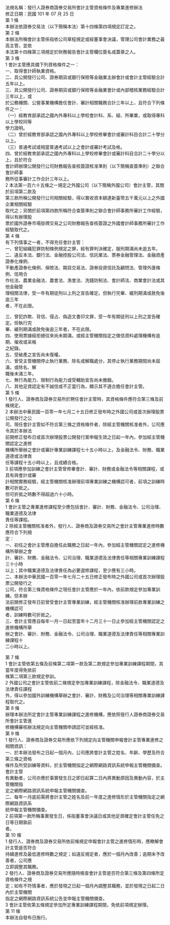 法規名稱：發行人證券商證券交易所會計主管資格條件及專業進修辦法  
修正日期：民國 101 年 07 月 25 日  
第 1 條  
本辦法依證券交易法（以下簡稱本法）第十四條第四項規定訂定之。  
第 2 條  
本辦法所稱會計主管係指依公司章程規定或經董事會決議，管理公司會計業務之最高主管，並依  
本法第十四條第三項規定於財務報告會計主管欄位簽名或蓋章之人。  
第 3 條  
1 會計主管應具備下列資格條件之一：  
一、取得會計師執業資格。  
二、具公開發行公司、證券期貨或銀行保險等金融業主辦會計或會計主管經驗合計五年以上。  
三、具公開發行公司、證券期貨或銀行保險等金融業會計或內部稽核業務經驗合計三年以上，或  
於公務機關、公營事業機構擔任會計、審計相關職務合計三年以上，且符合下列條件之一：  
（一）經教育部承認之國內外專科以上學校會計科、系、組、所畢業，或取得專科以上學校同等  
學力證明。  
（二）曾於經教育部承認之國內外專科以上學校修畢會計或審計科目合計二十學分以上。  
（三）普通考試或相當普通考試以上之會計或審計考試及格。  
四、曾於經教育部承認之國內外專科以上學校修畢會計或審計科目合計二十學分以上，且於符合  
會計師辦理公開發行公司財務報告查核簽證核准準則（以下簡稱查簽準則）之聯合會計師事  
務所從事審計工作合計三年以上。  
2 本法第一百六十五條之一規定之外國公司（以下簡稱外國公司）會計主管，其關於前項第二款及  
第三款所稱公開發行公司相關經驗，得以實收資本額達新臺幣五千萬元以上之外國企業相關經驗  
取代之；另關於前項第四款所稱符合查簽準則之聯合會計師事務所審計工作經驗，得以有辦理股  
票於國外證券市場掛牌交易之公司財務報告查核簽證之外國會計師事務所審計工作經驗取代之。  
第 4 條  
有下列情事之一者，不得充任會計主管：  
一、曾犯組織犯罪防制條例規定之罪，經有罪判決確定，服刑期滿尚未逾五年。  
二、違反本法、銀行法、金融控股公司法、信託業法、票券金融管理法、金融資產證券化條例、  
不動產證券化條例、保險法、期貨交易法、證券投資信託及顧問法、管理外匯條例、信用合  
作社法、農業金融法、農會法、漁會法、洗錢防制法、會計師法、商業會計法或其他金融管  
理相關法律，受一年有期徒刑以上刑之宣告確定。但執行完畢、緩刑期滿或赦免後逾三年  
者，不在此限。  


三、曾犯詐欺、背信、侵占、偽造文書印文罪，受一年有期徒刑以上刑之宣告確定。但執行完  
畢、緩刑期滿或赦免後逾三年者，不在此限。  
四、使用票據經拒絕往來尚未期滿，或經主管機關指定之徵信資料處理機構有逾期、催收或呆帳  
之紀錄。  
五、受破產之宣告尚未復權。  
六、曾受主管機關停止執行業務、除名或解職處分，其停止執行業務期間尚未屆滿，或除名、解  
職後未滿三年。  
七、無行為能力、限制行為能力或受輔助宣告尚未撤銷。  
八、其他足資認定有不誠信或不正當行為，顯示其不適合擔任會計主管。  
第 5 條  
1 發行人、證券商及證券交易所於聘任會計主管時，其資格條件應符合第三條及前條規定。  
2 本辦法中華民國一百零一年七月二十五日修正發布時之外國公司或首次辦理股票公開發行之公  
司，現任會計主管如不符合第三條之資格條件者，除經主管機關核准者外，公司應令其於本辦法  
前開修正發布日或首次辦理股票公開發行案申報生效之日起一年內，參加經主管機關認定之進修  
機構所舉辦之會計或審計專業訓練課程七十五小時以上，及金融法令、財務、職業道德或法律責  
任等課程十五小時以上，且成績合格。  
3 前項應參加訓練之會計主管曾修畢會計、審計、財務或金融法令等相關課程，或具有與會計或審  
計相關實務經驗，經主管機關核准辦理前項專業訓練之機構認可者，前項之訓練時數可折抵之。  
但可折抵之時數不得超過六十小時。  
第 6 條  
1 會計主管之專業進修課程至少應包括會計、審計、財務、金融法令、公司治理、職業道德及法律  
責任等課程。  
2 除經主管機關核准者外，發行人、證券商及證券交易所之會計主管專業進修時數應符合下列規  
定：  
一、初任之會計主管應自擔任此職務之日起一年內，參加經主管機關認定之進修機構所舉辦之會  
計、審計、財務、金融法令、公司治理、職業道德及法律責任等相關專業訓練課程三十小時  
以上；其中職業道德及法律責任為必要選修課程，至少應有三小時。  
二、本辦法中華民國一百零一年七月二十五日修正發布時之外國公司或首次辦理股票公開發行之  
公司，符合第三條資格條件之現任會計主管應於一年內，依前款規定參加專業訓練。但本辦  
法前開修正發布日前曾受會計主管專業訓練，經主管機關核准辦理前款專業訓練之機構認可  
者，訓練時數可折抵之。  
三、會計主管應自每年一月一日起至當年十二月三十一日止參加經主管機關認定之進修機構所舉  
辦之會計、審計、財務、金融法令、公司治理、職業道德及法律責任等相關專業訓練課程十  
二小時以上。  


第 7 條  
1 會計主管依第五條及前條第二項第一款及第二款規定參加專業訓練課程期間，其當年度得免依前  
條第二項第三款規定參訓。  
2 外國公司之會計主管依前二條規定參加專業訓練課程，除金融法令、職業道德及法律責任課程  
外，得以參加國外訓練機構舉辦之會計、審計、財務及公司治理等相關專業訓練課程取代之。  
第 8 條  
辦理本辦法所定會計主管專業訓練課程之進修機構，應依照發行人證券商證券交易所會計主管進  
修機構審核辦法規定向主管機關申請認可並經核准。  
第 9 條  
1 發行人、證券商及證券交易所應依下列規定向主管機關申報會計主管專業進修之相關資訊：  
一、於本辦法發布之日起一個月內，公司應將會計主管之姓名、年齡、學歷及符合第三條之資格  
條件及所受訓練等資料，於主管機關指定之網際網路資訊系統申報主管機關備查。會計主管  
有異動者，公司亦應於事實發生日之即日起算二日內將異動原因及異動內容，於主管機關指  
定之網際網路資訊系統申報主管機關備查。  
二、每年一月底前需將會計主管之姓名及前一年度之進修情形於主管機關指定之網際網路資訊系  
統申報主管機關備查。  
2 前項第一款所稱事實發生日，係指董事會決議日或其他足資確定會計主管任免之日等日期孰前  
者。  
第 10 條  
1 發行人、證券商及證券交易所依前條規定申報會計主管之進修情形時，應瞭解會計主管是否符合  
持續進修及最低進修時數之規定；如違反規定者，應於一個月內改善；逾期未予改善者，公司應  
立即調整其職務。  
2 發行人、證券商及證券交易所應隨時檢查會計主管是否符合第三條及第四條所定資格條件之規  
定；如有不符情事者，應於發現之日起一個月內調整其職務，並於發現之日起二日內於主管機關  
指定之網際網路資訊系統公告並申報主管機關備查。  
3 會計主管依第五條規定參加所定專業訓練課程期間，免依前項規定辦理。  
第 11 條  
本辦法自發布日施行。  


